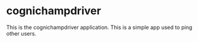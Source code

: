 # cognichampdriver
This is the cognichampdriver application. This is a simple app used to ping other users.
